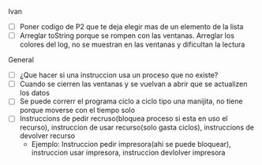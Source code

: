 
Ivan
 - [ ] Poner codigo de P2 que te deja elegir mas de un elemento de la lista  
 - [ ] Arreglar toString porque se rompen con las ventanas. Arreglar los colores del log, no se muestran en las ventanas y dificultan la lectura
 
 General
 - [ ] ¿Que hacer si una instruccion usa un proceso que no existe?
 - [ ] Cuando se cierren las ventanas y se vuelvan a abrir que se actualizen los datos
 - [ ] Se puede correrr el programa ciclo a ciclo tipo una manijita, no tiene porque moverse con el tiempo solo
 - [ ] Instruccions de pedir recruso(bloquea proceso si esta en uso el recurso), instruccion de usar recurso(solo gasta ciclos), instruccions de devolver recurso
     * Ejemplo: Instruccion pedir impresora(ahi se puede bloquear), instruccion usar impresora, instruccion devlolver impresora
